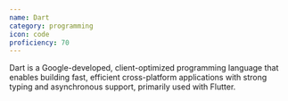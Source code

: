 ```yaml
---
name: Dart
category: programming
icon: code
proficiency: 70
---
```

Dart is a Google-developed, client-optimized programming language that enables building fast, efficient cross-platform applications with strong typing and asynchronous support, primarily used with Flutter.